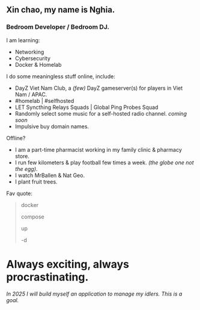 ## Xin chao, my name is Nghia.

### Bedroom Developer / Bedroom DJ.
I am learning:
- Networking
- Cybersecurity
- Docker & Homelab

I do some meaningless stuff online, include:
- DayZ Viet Nam Club, a *(few)* DayZ gameserver(s) for players in Viet Nam / APAC.
- #homelab | #selfhosted
- LET Syncthing Relays Squads | Global Ping Probes Squad
- Randomly select some music for a self-hosted radio channel. *coming soon*
- Impulsive buy domain names.

Offline?
- I am a part-time pharmacist working in my family clinic & pharmacy store.
- I run few kilometers & play football few times a week. *(the globe one not the egg)*.
- I watch MrBallen & Nat Geo.
- I plant fruit trees.

Fav quote:
> docker
> 
> compose
> 
> up
> 
> -d

# Always exciting, always procrastinating.

*In 2025 I will build myself an application to manage my idlers. This is a goal.*
